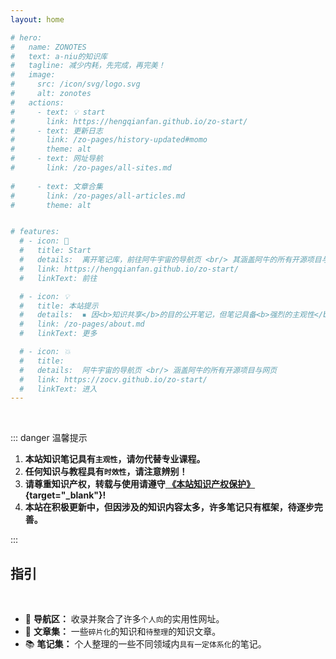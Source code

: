 ```yaml
---
layout: home

# hero:
#   name: ZONOTES
#   text: a-niu的知识库
#   tagline: 减少内耗，先完成，再完美！
#   image:
#     src: /icon/svg/logo.svg
#     alt: zonotes
#   actions:
#     - text: 💡 start
#       link: https://hengqianfan.github.io/zo-start/
#     - text: 更新日志
#       link: /zo-pages/history-updated#momo
#       theme: alt
#     - text: 网址导航
#       link: /zo-pages/all-sites.md
      
#     - text: 文章合集
#       link: /zo-pages/all-articles.md
#       theme: alt


# features:
  # - icon: 🛫
  #   title: Start
  #   details:  离开笔记库，前往阿牛宇宙的导航页 <br/> 其涵盖阿牛的所有开源项目与网址
  #   link: https://hengqianfan.github.io/zo-start/
  #   linkText: 前往

  # - icon: 💡
  #   title: 本站提示
  #   details:  ▪ 因<b>知识共享</b>的目的公开笔记，但笔记具备<b>强烈的主观性</b>，请勿当成专业教程。 <br /> ▪ <b>网络知识具有时效性，这一点无法避免。</b> <br />  ▪ 若存在版权争议，请联系站长，会尽快处理。
  #   link: /zo-pages/about.md
  #   linkText: 更多

  # - icon: 💥
  #   title: 
  #   details:  阿牛宇宙的导航页 <br/> 涵盖阿牛的所有开源项目与网页
  #   link: https://zocv.github.io/zo-start/
  #   linkText: 进入
---
```


<br/>

::: danger <Badge type='danger'>温馨提示</Badge>

1. **本站知识笔记具有`主观性`，请勿代替专业课程。**
2. **任何知识与教程具有`时效性`，请注意辨别！**
3. **请尊重知识产权，转载与使用请遵守[ **《本站知识产权保护》** ](/zo-pages/about.html#_3-1-本站知识产权保护){target="_blank"}!**
4. **本站在积极更新中，但因涉及的知识内容太多，许多笔记只有框架，待逐步完善。**


:::

## 指引

<br/>

- 📡 **导航区：** 收录并聚合了许多`个人向`的实用性网址。
- 📑 **文章集：** 一些`碎片化`的知识和`待整理`的知识文章。
- 📚 **笔记集：** 个人整理的一些不同领域内`具有一定体系化`的笔记。
<!-- - 🔎 **搜索框：** 聚合了多平台的 -->
